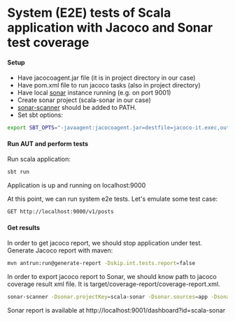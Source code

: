 # System (E2E) tests of Scala application with Jacoco and Sonar test coverage

#### Setup
- Have jacocoagent.jar file (it is in project directory in our case)
- Have pom.xml file to run jacoco tasks (also in project directory)
- Have local [sonar](https://www.sonarqube.org/downloads/) instance running (e.g. on port 9001)
- Create sonar project (scala-sonar in our case)
- [sonar-scanner](https://docs.sonarqube.org/latest/analysis/scan/sonarscanner/) should be added to PATH.
- Set sbt options:

```bash
export SBT_OPTS="-javaagent:jacocoagent.jar=destfile=jacoco-it.exec,output=file,append=true,dumponexit=true"
```
#### Run AUT and perform tests
Run scala application: 

```bash
sbt run
```
Application is up and running on localhost:9000  <br/>

At this point, we can run system e2e tests. Let's emulate some test case:
```bash
GET http://localhost:9000/v1/posts
```

#### Get results
In order to get jacoco report, we should stop application under test. <br/>
Generate Jacoco report with maven: 
```bash
mvn antrun:run@generate-report -Dskip.int.tests.report=false
```
In order to export jacoco report to Sonar, we should know path to jacoco coverage result xml file. 
It is target/coverage-report/coverage-report.xml.<br/>

```bash
sonar-scanner -Dsonar.projectKey=scala-sonar -Dsonar.sources=app -Dsonar.host.url=http://localhost:9001 -Dsonar.login=5ba67cce94830ebec270975bb32ede25868e0cc1 -Dsonar.coverage.jacoco.xmlReportPaths=target/coverage-report/coverage-report.xml
```
Sonar report is available at http://localhost:9001/dashboard?id=scala-sonar <br/>

